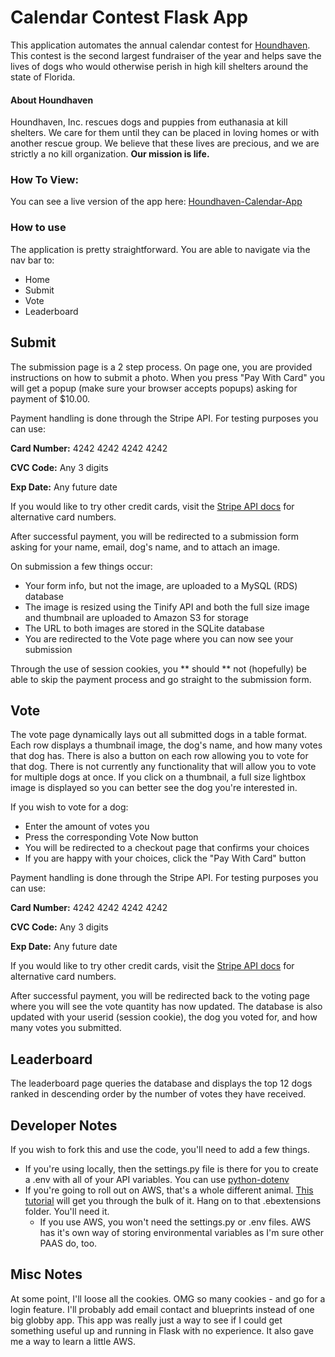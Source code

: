 # Calendar Contest Flask App

This application automates the annual calendar contest for [Houndhaven](https://houndhaven.org).  This contest is the second largest fundraiser of the year and helps save the lives of dogs who would otherwise perish in high kill shelters around the state of Florida.

#### About Houndhaven

Houndhaven, Inc. rescues dogs and puppies from euthanasia at kill shelters. We care for them until they can be placed in loving homes or with another rescue group. We believe that these lives are precious, and we are strictly a no kill organization.
**Our mission is life.**

### How To View:
You can see a live version of the app here:  [Houndhaven-Calendar-App](http://hh-calenar.us-east-1.elasticbeanstalk.com/)

### How to use

The application is pretty straightforward.  You are able to navigate via the nav bar to:

- Home
- Submit
- Vote
- Leaderboard

## Submit

The submission page is a 2 step process.  On page one, you are provided instructions on how to submit a photo.  When you press "Pay With Card" you will get a popup (make sure your browser accepts popups) asking for payment of $10.00.

Payment handling is done through the Stripe API.  For testing purposes you can use:

**Card Number:** 4242 4242 4242 4242

**CVC Code:** Any 3 digits

**Exp Date:** Any future date

If you would like to try other credit cards, visit the [Stripe API docs](https://stripe.com/docs/testing#cards) for alternative card numbers.

After successful payment, you will be redirected to a submission form asking for your name, email, dog's name, and to attach an image.

On submission a few things occur:
- Your form info, but not the image, are uploaded to a MySQL (RDS) database
- The image is resized using the Tinify API and both the full size image and thumbnail are uploaded to Amazon S3 for storage
- The URL to both images are stored in the SQLite database
- You are redirected to the Vote page where you can now see your submission

Through the use of session cookies, you ** should ** not (hopefully) be able to skip the payment process and go straight to the submission form.

## Vote

The vote page dynamically lays out all submitted dogs in a table format.  Each row displays a thumbnail image, the dog's name, and how many votes that dog has.  There is also a button on each row allowing you to vote for that dog.  There is not currently any functionality that will allow you to vote for multiple dogs at once.
If you click on a thumbnail, a full size lightbox image is displayed so you can better see the dog you're interested in.

If you wish to vote for a dog:

- Enter the amount of votes you
- Press the corresponding Vote Now button
- You will be redirected to a checkout page that confirms your choices
- If you are happy with your choices, click the "Pay With Card" button

Payment handling is done through the Stripe API.  For testing purposes you can use:

**Card Number:** 4242 4242 4242 4242

**CVC Code:** Any 3 digits

**Exp Date:** Any future date

If you would like to try other credit cards, visit the [Stripe API docs](https://stripe.com/docs/testing#cards) for alternative card numbers.

After successful payment, you will be redirected back to the voting page where you will see the vote quantity has now updated.  The database is also updated with your userid (session cookie), the dog you voted for, and how many votes you submitted.

## Leaderboard

The leaderboard page queries the database and displays the top 12 dogs ranked in descending order by the number of votes they have received.

## Developer Notes

If you wish to fork this and use the code, you'll need to add a few things.

- If you're using locally, then the settings.py file is there for you to create a .env with all of your API variables.  You can use [python-dotenv](https://pypi.org/project/python-dotenv/)
- If you're going to roll out on AWS, that's a whole different animal.  [This tutorial](https://medium.com/@rodkey/deploying-a-flask-application-on-aws-a72daba6bb80) will get you through the bulk of it.  Hang on to that .ebextensions folder.  You'll need it.
    - If you use AWS, you won't need the settings.py or .env files.  AWS has it's own way of storing environmental variables as I'm sure other PAAS do, too.

## Misc Notes

At some point, I'll loose all the cookies.  OMG so many cookies - and go for a login feature.  I'll probably add email contact and blueprints instead of one big globby app.  This app was really just a way to see if I could get something useful up and running in Flask with no experience.  It also gave me a way to learn a little AWS.